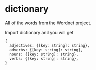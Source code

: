 # dictionary

All of the words from the Wordnet project.

Import dictionary and you will get

```
{
  adjectives: {[key: string]: string},
  adverbs: {[key: string]: string},
  nouns: {[key: string]: string},
  verbs: {[key: string]: string},
}
```

